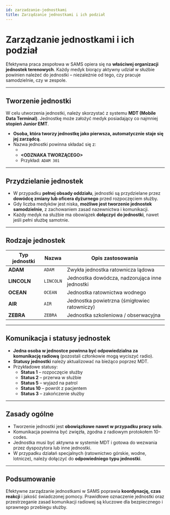 ```yaml
---
id: zarzadzanie-jednostkami
title: Zarządzanie jednostkami i ich podział
---
```


# Zarządzanie jednostkami i ich podział

Efektywna praca zespołowa w SAMS opiera się na **właściwej organizacji jednostek terenowych**. Każdy medyk biorący aktywny udział w służbie powinien należeć do jednostki – niezależnie od tego, czy pracuje samodzielnie, czy w zespole.

---

## Tworzenie jednostki

W celu utworzenia jednostki, należy skorzystać z systemu **MDT (Mobile Data Terminal)**. Jednostkę może założyć medyk posiadający co najmniej **stopień Junior EMT**.

- **Osoba, która tworzy jednostkę jako pierwsza, automatycznie staje się jej zarządcą**.
- Nazwa jednostki powinna składać się z:
  - **<TYP JEDNOSTKI>**
  - **<ODZNAKA TWORZĄCEGO>**
  - Przykład: `ADAM 301`

---

## Przydzielanie jednostek

- W przypadku **pełnej obsady oddziału**, jednostki są przydzielane przez **dowódcę zmiany lub oficera dyżurnego** przed rozpoczęciem służby.
- Gdy liczba medyków jest niska, **możliwe jest tworzenie jednostek samodzielnie**, z zachowaniem zasad nazewnictwa i komunikacji.
- Każdy medyk na służbie ma obowiązek **dołączyć do jednostki**, nawet jeśli pełni służbę samotnie.

---

## Rodzaje jednostek

| Typ jednostki | Nazwa | Opis zastosowania |
|---------------|-------|-------------------|
| **ADAM**      | `ADAM` | Zwykła jednostka ratownicza lądowa |
| **LINCOLN**   | `LINCOLN` | Jednostka dowódcza, nadzorująca inne jednostki |
| **OCEAN**     | `OCEAN` | Jednostka ratownictwa wodnego |
| **AIR**       | `AIR` | Jednostka powietrzna (śmigłowiec ratowniczy) |
| **ZEBRA**     | `ZEBRA` | Jednostka szkoleniowa / obserwacyjna |

---

## Komunikacja i statusy jednostek

- **Jedna osoba w jednostce powinna być odpowiedzialna za komunikację radiową** (pozostali członkowie mogą wyciszyć radio).
- **Statusy jednostki** należy aktualizować na bieżąco poprzez MDT.
- Przykładowe statusy:
  - **Status 1** – rozpoczęcie służby
  - **Status 2** – przerwa w służbie
  - **Status 5** – wyjazd na patrol
  - **Status 10** – powrót z pacjentem
  - **Status 3** – zakończenie służby

---

## Zasady ogólne

- Tworzenie jednostki jest **obowiązkowe nawet w przypadku pracy solo**.
- Komunikacja powinna być zwięzła, zgodna z radiowym protokołem 10-codes.
- Jednostka musi być aktywna w systemie MDT i gotowa do wezwania przez dyspozytora lub inne jednostki.
- W przypadku działań specjalnych (ratownictwo górskie, wodne, lotnicze), należy dołączyć do **odpowiedniego typu jednostki**.

---

## Podsumowanie

Efektywne zarządzanie jednostkami w SAMS poprawia **koordynację, czas reakcji** i jakość świadczonej pomocy. Prawidłowe oznaczenie jednostki oraz przestrzeganie zasad komunikacji radiowej są kluczowe dla bezpiecznego i sprawnego przebiegu służby.
